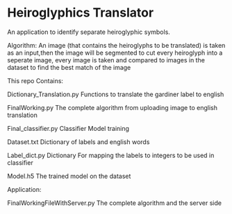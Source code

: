 # Heiroglyphics Translator

An application to identify separate heiroglyphic symbols.

Algorithm:
An image (that contains the heiroglyphs to be translated) is taken as an input,then the image will be segmented to cut every heiroglyph into a seperate image, every image is taken and compared to images in the dataset to find the best match of the image 


This repo Contains:

Dictionary_Translation.py       Functions to translate the gardiner label to english 

FinalWorking.py                 The complete algorithm from uploading image to english translation

Final_classifier.py             Classifier Model training 

Dataset.txt                     Dictionary of labels and english words

Label_dict.py                   Dictionary For mapping the labels to integers to be used in classifier

Model.h5                        The trained model on the dataset

Application:

FinalWorkingFileWithServer.py   The complete algorithm and the server side 
